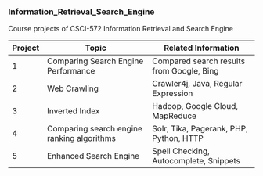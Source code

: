 ### Information_Retrieval_Search_Engine
Course projects of CSCI-572 Information Retrieval and Search Engine

|  Project 	  | Topic  | Related Information  |
| ----------- | -----  | -------------------- |
|      1      | Comparing Search Engine Performance | Compared search results from Google, Bing |
|      2      | Web Crawling    | Crawler4j, Java, Regular Expression |
|      3      | Inverted Index  |  Hadoop, Google Cloud, MapReduce|
|      4      | Comparing search engine ranking algorithms | Solr, Tika, Pagerank, PHP, Python, HTTP |
|	   5	  |	Enhanced Search Engine	| Spell Checking, Autocomplete, Snippets |
